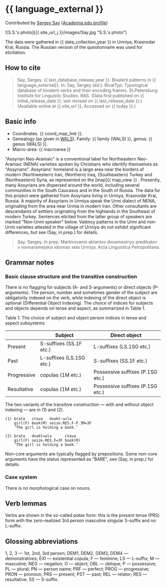 # {{ language_external }}
Contributed by [Sergey Say](https://iling.spb.ru/people/say.html.ru) ([Academia.edu profile](https://iling-spb.academia.edu/SergeySay))

![S.S.'s photo]({{ site_url_j }}/images/Say.jpg "S.S.'s photo")

The data were gathered in {{ data_collection_year }} in Urmiya, Krasnodar Krai, Russia. The Russian version of the questionnaire was used for elicitation.

## How to cite
> Say, Sergey. {{ last_database_release_year }}. Bivalent patterns in {{ language_external}}. 
> In: Say, Sergey (ed.). BivalTyp: Typological database of bivalent verbs and their encoding frames. 
> St.Petersburg: Institute for Linguistic Studies, RAS. 
> (Data first published on {{ initial_release_date }}; 
> last revised on {{ last_release_date }}.) (Available online at {{ site_url }}, 
> Accessed on {{ today }}.)

## Basic info
- Coordinates. {{ coord_map_link }}.
- Genealogy (as given in [WALS](https://wals.info/)). Family: {{ family (WALS) }}, genus: {{ genus (WALS) }}.
- Macro-area: {{ macroarea }}

"Assyrian Neo-Aramaic" is a conventional label for Northeastern Neo-Aramaic (NENA) varieties spoken by Christians who identify themselves as "Assyrians". Assyrians' homeland is a large area near the borders of modern (Northwestern) Iran, (Northern) Iraq, (Southeastern) Turkey and (Northeastern) Syria, as represented on the [map]{{ map_view }} . Presently, many Assyrians are dispersed around the world, including several communities in the South Caucasus and in the South of Russia.
The data for this project were gathered from Assyrians living in Urmiya, Krasnodar Krai, Russia. A majority of Assyrians in Urmiya speak the Urmi dialect of NENA, originating from the area near Urmia in modern Iran. Other consultants are descendants of settlers originating from the highlands in the Southeast of modern Turkey. Sentences elicited from the latter group of speakers are marked "Non-Urmi speaker" below. Valency patterns in the Urmi and non-Urmi varieties attested in the village of Urmiya do not exhibit significant differences, but see (Say, in prep.) for details.

> Say, Sergey. In prep. Markirovanie aktantov dvuxmestnyx predikatov
> v novoaramejskix idiomax sela Urmiya. Acta Linguistica Petropolitana.

## Grammar notes

### Basic clause structure and the transitive construction
There is no flagging for subjects (A- and S-arguments) or direct objects (P-arguments). The person, number and sometimes gender of the subject are obligatorily indexed on the verb, while indexing of the direct object is optional (Differential Object Indexing). The choice of indices for subjects and objects depends on tense and aspect, as summarized in Table 1.

Table 1. The choice of subject and object person indices in tense and aspect subsystems

|                    |     Subject                     |     Direct object                       |
|--------------------|---------------------------------|-----------------------------------------|
|     Present        |     S-suffixes (SS.1F etc.)     |     L-suffixes (LS.1SG etc.)            |
|     Past           |     L-suffixes (LS.1SG etc.)    |     S-suffixes (SS.1F etc.)             |
|     Progressive    |     copulas (1M etc.)           |     Possessive suffixes (P.1SG etc.)    |
|     Resultative    |     copulas (1M etc.)           |     Possessive suffixes (P.1SG etc.)    |

The two variants of the transitive construction — with and without object indexing — are in (1) and (2).

```
(1) brata   ctava   dvəkt-u=la					
    girl(F) book(M) seize.RES.F-P.3M=3F	
    ‘The girl is holding a book.’

(2) brata   dvəkt=əla      ctava
    girl(F) seize.RES.F=3F book(M)
    ‘The girl is holding a book.’

```

Non-core arguments are typically flagged by prepositions. Some non-core arguments have the status represented as "BARE", see (Say, in prep.) for details.

### Case system
There is no morphological case on nouns.

## Verb lemmas
Verbs are shown in the so-called *patəx* form: this is the present tense (PRS) form with the zero-realized 3rd person masculine singular S-suffix and no L-suffix.

## Glossing abbreviations
1, 2, 3 — 1st, 2nd, 3rd person; DEM1, DEM2, DEM3, DEM4 — demonstratives; EXI — existential copula; F — feminine; LS — L-suffix; M — masculine; NEG — negation; O — object; OBL — oblique; P — possessive; PL — plural; PN — person name; PRF — perfect; PROG — progressive; PRON —  pronoun; PRS — present; PST — past; REL — relator; RES — resultative; SS — S-suffix.
